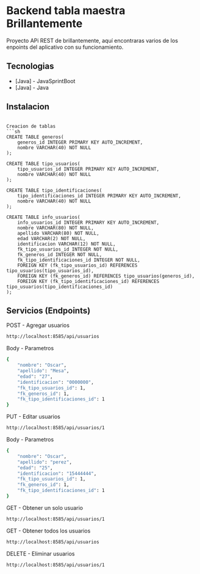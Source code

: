 # Backend tabla maestra Brillantemente


Proyecto APi REST de brillantemente, aquí encontraras varios de los enpoints del aplicativo con su funcionamiento.



## Tecnologias

- [Java] - JavaSprintBoot
- [Java] - Java

## Instalacion
```

Creacion de tablas
```sh
CREATE TABLE generos(
	generos_id INTEGER PRIMARY KEY AUTO_INCREMENT,
	nombre VARCHAR(40) NOT NULL
);

CREATE TABLE tipo_usuarios(
	tipo_usuarios_id INTEGER PRIMARY KEY AUTO_INCREMENT,
	nombre VARCHAR(40) NOT NULL
);

CREATE TABLE tipo_identificaciones(
	tipo_identificaciones_id INTEGER PRIMARY KEY AUTO_INCREMENT,
	nombre VARCHAR(40) NOT NULL
);

CREATE TABLE info_usuarios(
	info_usuarios_id INTEGER PRIMARY KEY AUTO_INCREMENT,
    nombre VARCHAR(80) NOT NULL,
    apellido VARCHAR(80) NOT NULL,
    edad VARCHAR(2) NOT NULL,
    identificacion VARCHAR(12) NOT NULL,
    fk_tipo_usuarios_id INTEGER NOT NULL,
    fk_generos_id INTEGER NOT NULL,
    fk_tipo_identificaciones_id INTEGER NOT NULL,
    FOREIGN KEY (fk_tipo_usuarios_id) REFERENCES tipo_usuarios(tipo_usuarios_id),
    FOREIGN KEY (fk_generos_id) REFERENCES tipo_usuarios(generos_id),
    FOREIGN KEY (fk_tipo_identificaciones_id) REFERENCES tipo_usuarios(tipo_identificaciones_id)
);
```

## Servicios (Endpoints)

POST - Agregar usuarios
```sh
http://localhost:8585/api/usuarios
```

Body - Parametros
```sh
{
    "nombre": "Oscar",
    "apellido": "Mesa",
    "edad": "27",
    "identificacion": "0000000",
    "fk_tipo_usuarios_id": 1,
    "fk_generos_id": 1,
    "fk_tipo_identificaciones_id": 1
}
```

PUT - Editar usuarios
```sh
http://localhost:8585/api/usuarios/1
```

Body - Parametros
```sh
{
    "nombre": "Oscar",
    "apellido": "perez",
    "edad": "25",
    "identificacion": "15444444",
    "fk_tipo_usuarios_id": 1,
    "fk_generos_id": 1,
    "fk_tipo_identificaciones_id": 1
}
```

GET - Obtener un solo usuario
```sh
http://localhost:8585/api/usuarios/1
```

GET - Obtener todos los usuarios
```sh
http://localhost:8585/api/usuarios
```

DELETE - Eliminar usuarios
```sh
http://localhost:8585/api/usuarios/1
```

